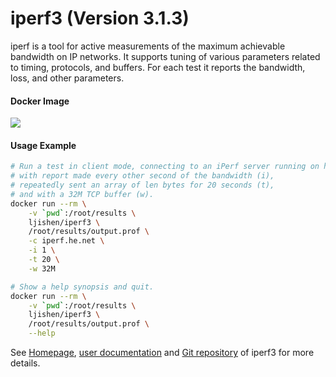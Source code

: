 # iperf3 (Version 3.1.3)iperf is a tool for active measurements of the maximum achievable bandwidth on IP networks. It supports tuning of various parameters related to timing, protocols, and buffers. For each test it reports the bandwidth, loss, and other parameters.#### Docker Image[![](https://images.microbadger.com/badges/image/ljishen/iperf3.svg)](http://microbadger.com/images/ljishen/iperf3 "Get your own image badge on microbadger.com")#### Usage Example```bash# Run a test in client mode, connecting to an iPerf server running on host (c),# with report made every other second of the bandwidth (i),# repeatedly sent an array of len bytes for 20 seconds (t),# and with a 32M TCP buffer (w).docker run --rm \    -v `pwd`:/root/results \    ljishen/iperf3 \    /root/results/output.prof \    -c iperf.he.net \    -i 1 \    -t 20 \    -w 32M# Show a help synopsis and quit.docker run --rm \    -v `pwd`:/root/results \    ljishen/iperf3 \    /root/results/output.prof \    --help```See [Homepage](http://software.es.net/iperf), [user documentation](https://iperf.fr/iperf-doc.php#3doc) and [Git repository](https://github.com/esnet/iperf) of iperf3 for more details.